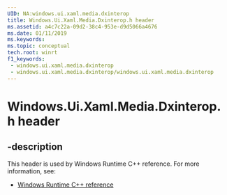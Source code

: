```yaml
---
UID: NA:windows.ui.xaml.media.dxinterop
title: Windows.Ui.Xaml.Media.Dxinterop.h header
ms.assetid: a4c7c22a-09d2-38c4-953e-d9d5066a4676
ms.date: 01/11/2019
ms.keywords: 
ms.topic: conceptual
tech.root: winrt
f1_keywords:
 - windows.ui.xaml.media.dxinterop
 - windows.ui.xaml.media.dxinterop/windows.ui.xaml.media.dxinterop
---
```


# Windows.Ui.Xaml.Media.Dxinterop.h header


## -description

This header is used by Windows Runtime C++ reference. For more information, see:

- [Windows Runtime C++ reference](../_winrt/index.md)

